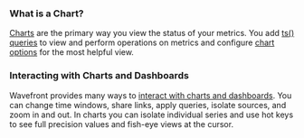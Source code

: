 ### What is a Chart?

[Charts](https://community.wavefront.com/docs/DOC-1064) are the primary way you view the status of your metrics. You add
[ts() queries](https://community.wavefront.com/docs/DOC-1019) to view and perform operations on metrics and configure
[chart options](https://community.wavefront.com/docs/DOC-1158) for the most helpful view.

### Interacting with Charts and Dashboards

Wavefront provides many ways to [interact with charts and dashboards](https://community.wavefront.com/docs/DOC-1067).
You can change time windows, share links, apply queries, isolate sources, and zoom in and out. In charts you can isolate
individual series and use hot keys to see full precision values and fish-eye views at the cursor.
